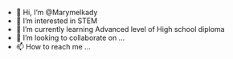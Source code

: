 - 👋 Hi, I’m @Marymelkady
- 👀 I’m interested in STEM
- 🌱 I’m currently learning Advanced level of High school diploma
- 💞️ I’m looking to collaborate on ...
- 📫 How to reach me ...

<!---
Marymelkady/Marymelkady is a ✨ special ✨ repository because its `README.md` (this file) appears on your GitHub profile.
You can click the Preview link to take a look at your changes.
--->
